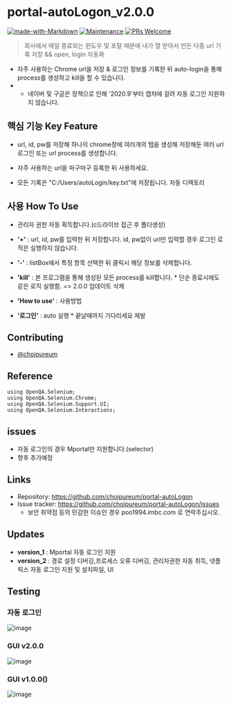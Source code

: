 # portal-autoLogon_v2.0.0
[![made-with-Markdown](https://img.shields.io/badge/Made%20with-Markdown-1f425f.svg)](http://commonmark.org)
[![Maintenance](https://img.shields.io/badge/Maintained%3F-yes-green.svg)](https://github.com/choipureum/CommitChecker/graphs/commit-activity) 
[![PRs Welcome](https://img.shields.io/badge/PRs-welcome-brightgreen.svg?style=flat-square)](http://makeapullrequest.com)
> 회사에서 매일 종료되는 
> 윈도우 및 포탈 때문에 
> 내가 열 받아서 만든
> 다중 url 기록 저장 && open, login 자동화

- 자주 사용하는 Chrome url을 저장 & 로그인 정보를 기록한 뒤 auto-login을 통해 process를 생성하고 kill을 할 수 있습니다.
- * 네이버 및 구글은 정책으로 인해 '2020.9'부터 캡챠에 걸려 자동 로그인 지원하지 않습니다.

## 핵심 기능  Key Feature
- url, id, pw를 저장해 하나의 chrome창에 여러개의 탭을 생성해 저장해둔 여러 url 로그인 또는 url process를 생성합니다. 
- 자주 사용하는 url을 마구마구 등록한 뒤 사용하세요.

- 모든 기록은 "C:/Users/autoLogin/key.txt"에 저장됩니다. 자동 디렉토리 
## 사용 How To Use
- 관리자 권한 자동 획득합니다.(c드라이브 접근 후 폴더생성)

- <b>'+'</b> : url, id, pw를 입력한 뒤 저장합니다. id, pw없이 url만 입력할 경우 로그인 로직은 실행하지 않습니다.
 
- <b>'-'</b> : listBox에서 특정 항목 선택한 뒤 클릭시 해당 정보를 삭제합니다.
 
- <b>'kill'</b> : 본 프로그램을 통해 생성된 모든 process를 kill합니다. * 단순 종료시에도 같은 로직 실행함. => 2.0.0 업데이트 삭제
 
- <b>'How to use'</b> : 사용방법

- <b>'로그인'</b> : auto 실행 * 끝날때까지 기다리세요 제발

## Contributing
- [@choipureum](https://github.com/choipureum)

## Reference
```
using OpenQA.Selenium;
using OpenQA.Selenium.Chrome;
using OpenQA.Selenium.Support.UI;
using OpenQA.Selenium.Interactions;
```
## issues
- 자동 로그인의 경우 Mportal만 지원합니다.(selector)
- 향후 추가예정

## Links
- Repository: https://github.com/choipureum/portal-autoLogon
- Issue tracker: https://github.com/choipureum/portal-autoLogon/issues
  - 보안 취약점 등의 민감한 이슈인 경우 poo1994.imbc.com 로 연락주십시오. 
## Updates
- <b>version_1</b> : Mportal 자동 로그인 지원
- <b>version_2</b> : 경로 설정 디버깅,프로세스 오류 디버깅, 관리자권한 자동 취득, 넷플릭스 자동 로그인 지원 및 설치파일, UI   
## Testing
### 자동 로그인
![image](https://user-images.githubusercontent.com/55127127/112962103-fb20bc00-9180-11eb-847b-4138b4b759fb.png)
### GUI v2.0.0
![image](https://user-images.githubusercontent.com/55127127/113116372-57024800-9248-11eb-9484-d9dba8b7ea1c.png)

### GUI v1.0.0()
![image](https://user-images.githubusercontent.com/55127127/112961948-d2002b80-9180-11eb-8384-ab157446e541.png)
